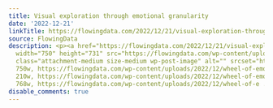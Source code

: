 ```yaml
---
title: Visual exploration through emotional granularity
date: '2022-12-21'
linkTitle: https://flowingdata.com/2022/12/21/visual-exploration-through-emotional-granularity/
source: FlowingData
description: <p><a href="https://flowingdata.com/2022/12/21/visual-exploration-through-emotional-granularity/"><img
  width="750" height="731" src="https://flowingdata.com/wp-content/uploads/2022/12/wheel-of-emotion-750x731.png"
  class="attachment-medium size-medium wp-post-image" alt="" srcset="https://flowingdata.com/wp-content/uploads/2022/12/wheel-of-emotion-750x731.png
  750w, https://flowingdata.com/wp-content/uploads/2022/12/wheel-of-emotion-210x205.png
  210w, https://flowingdata.com/wp-content/uploads/2022/12/wheel-of-emotion-768x749.png
  768w, https://flowingdata.com/wp-content/uploads/2022/12/wheel-of-e ...
disable_comments: true
---
```

<p><a href="https://flowingdata.com/2022/12/21/visual-exploration-through-emotional-granularity/"><img width="750" height="731" src="https://flowingdata.com/wp-content/uploads/2022/12/wheel-of-emotion-750x731.png" class="attachment-medium size-medium wp-post-image" alt="" srcset="https://flowingdata.com/wp-content/uploads/2022/12/wheel-of-emotion-750x731.png 750w, https://flowingdata.com/wp-content/uploads/2022/12/wheel-of-emotion-210x205.png 210w, https://flowingdata.com/wp-content/uploads/2022/12/wheel-of-emotion-768x749.png 768w, https://flowingdata.com/wp-content/uploads/2022/12/wheel-of-e ...